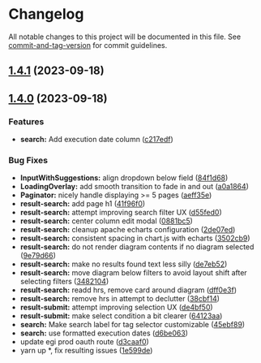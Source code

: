 # Changelog

All notable changes to this project will be documented in this file. See [commit-and-tag-version](https://github.com/absolute-version/commit-and-tag-version) for commit guidelines.

## [1.4.1](https://github.com/EOSC-synergy/eosc-perf-frontend/compare/v1.4.0...v1.4.1) (2023-09-18)

## [1.4.0](https://github.com/EOSC-synergy/eosc-perf-frontend/compare/v1.3.0...v1.4.0) (2023-09-18)


### Features

* **search:** Add execution date column ([c217edf](https://github.com/EOSC-synergy/eosc-perf-frontend/commit/c217edf3ad531b5a1fe3131968e00df363f89cf5))


### Bug Fixes

* **InputWithSuggestions:** align dropdown below field ([84f1d68](https://github.com/EOSC-synergy/eosc-perf-frontend/commit/84f1d68bebd0f43a21a64692e8a0eed5065fa335))
* **LoadingOverlay:** add smooth transition to fade in and out ([a0a1864](https://github.com/EOSC-synergy/eosc-perf-frontend/commit/a0a18643c422282df83e970e69f009414fe9b6d3))
* **Paginator:** nicely handle displaying >= 5 pages ([aeff35e](https://github.com/EOSC-synergy/eosc-perf-frontend/commit/aeff35e1e1236409aa29b8324fddbbb954778025))
* **result-search:** add page h1 ([41f96f0](https://github.com/EOSC-synergy/eosc-perf-frontend/commit/41f96f0b8e31c8cc165344fdf35b4e3669017ca3))
* **result-search:** attempt improving search filter UX ([d55fed0](https://github.com/EOSC-synergy/eosc-perf-frontend/commit/d55fed07c1a75b755dc45f58b7e4d975440c4f91))
* **result-search:** center column edit modal ([0881bc5](https://github.com/EOSC-synergy/eosc-perf-frontend/commit/0881bc55ef311e579c33e94caaa68fb34c4fc211))
* **result-search:** cleanup apache echarts configuration ([2de07ed](https://github.com/EOSC-synergy/eosc-perf-frontend/commit/2de07ed502dedf9cabb3f0282f7baa79ab84de44))
* **result-search:** consistent spacing in chart.js with echarts ([3502cb9](https://github.com/EOSC-synergy/eosc-perf-frontend/commit/3502cb91d30450b1aa190bf49b669ddef58c5786))
* **result-search:** do not render diagram contents if no diagram selected ([9e79d66](https://github.com/EOSC-synergy/eosc-perf-frontend/commit/9e79d662f2dd10921e9d22ad77f580b301ae76c0))
* **result-search:** make no results found text less silly ([de7eb52](https://github.com/EOSC-synergy/eosc-perf-frontend/commit/de7eb524711daf1c5c3be88b80f1582deeb42871))
* **result-search:** move diagram below filters to avoid layout shift after selecting filters ([3482104](https://github.com/EOSC-synergy/eosc-perf-frontend/commit/348210478e29eb0ae19260bc80172a5f4e9797e8))
* **result-search:** readd hrs, remove card around diagram ([dff0e3f](https://github.com/EOSC-synergy/eosc-perf-frontend/commit/dff0e3f3e1209c52abe3fd15f7279e74d7581d21))
* **result-search:** remove hrs in attempt to declutter ([38cbf14](https://github.com/EOSC-synergy/eosc-perf-frontend/commit/38cbf148225b3403f77f3c260f498827cf61b14e))
* **result-submit:** attempt improving selection UX ([de4bf50](https://github.com/EOSC-synergy/eosc-perf-frontend/commit/de4bf50501e11be201f823c3530dd6b3bc9f2bfa))
* **result-submit:** make select condition a bit clearer ([64123aa](https://github.com/EOSC-synergy/eosc-perf-frontend/commit/64123aa84f6ae245c0ce2923b1f785bd8e7ca8b8))
* **search:** Make search label for tag selector customizable ([45ebf89](https://github.com/EOSC-synergy/eosc-perf-frontend/commit/45ebf89c3bd13bce08f0197de4f8d92f4adc3cbf))
* **search:** use formatted execution dates ([d6be063](https://github.com/EOSC-synergy/eosc-perf-frontend/commit/d6be06347d57efa1eca1f914de88e4fd31538f99))
* update egi prod oauth route ([d3caaf0](https://github.com/EOSC-synergy/eosc-perf-frontend/commit/d3caaf02f1b55702df7740b27139cd2c34f51f0e))
* yarn up *, fix resulting issues ([1e599de](https://github.com/EOSC-synergy/eosc-perf-frontend/commit/1e599de831c2105620bfdc22d4f7d285271374f2))
